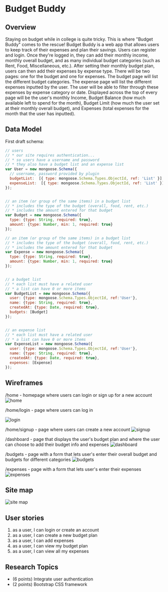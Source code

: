 # Budget Buddy

## Overview

Staying on budget while in college is quite tricky. This is where "Budget Buddy" comes to the rescue! Budget Buddy is a web app that allows users to keep track of their expenses and plan their savings. Users can register and login. Once they're logged in, they can add their monthly income, monthly overall budget, and as many individual budget categories (such as Rent, Food, Miscellaneous, etc.). After setting their monthly budget plan, users can then add their expenses by expense type. There will be two pages: one for the budget and one for expenses. The budget page will list the different budget categories. The expense page will list the different expenses inputted by the user. The user will be able to filter through these expenses by expense category or date. Displayed across the top of every page will be the user's monthly Income, Budget Balance (how much available left to spend for the month), Budget Limit (how much the user set at their monthly overall budget), and Expenses (total expenses for the month that the user has inputted). 


## Data Model

First draft schema:

```javascript
// users
// * our site requires authentication...
// * so users have a username and password
// * they also have a budget list and an expense list 
var User = new mongoose.Schema({
  // username, password provided by plugin
  budgetList:  [{ type: mongoose.Schema.Types.ObjectId, ref: 'List' }],
  expenseList:  [{ type: mongoose.Schema.Types.ObjectId, ref: 'List' }],
});


// an item (or group of the same items) in a budget list
// * includes the type of the budget (overall, food, rent, etc.)
// * includes the amount entered for that budget
var Budget = new mongoose.Schema({
  type: {type: String, required: true},
  amount: {type: Number, min: 1, required: true}
});

// an item (or group of the same items) in a budget list
// * includes the type of the budget (overall, food, rent, etc.)
// * includes the amount entered for that budget
var Expense = new mongoose.Schema({
  type: {type: String, required: true},
  amount: {type: Number, min: 1, required: true}
});


// a budget list
// * each list must have a related user
// * a list can have 0 or more items
var BudgetList = new mongoose.Schema({
  user: {type: mongoose.Schema.Types.ObjectId, ref:'User'},
  name: {type: String, required: true},
  createdAt: {type: Date, required: true},
  budgets: [Budget]
});


// an expense list
// * each list must have a related user
// * a list can have 0 or more items
var ExpenseList = new mongoose.Schema({
  user: {type: mongoose.Schema.Types.ObjectId, ref:'User'},
  name: {type: String, required: true},
  createdAt: {type: Date, required: true},
  expenses: [Expense]
});
```

## Wireframes

/home - homepage where users can login or sign up for a new account
![home](documentation/home.png)


/home/login - page where users can log in

![login](documentation/login.png)


/home/signup - page where users can create a new account
![signup](documentation/signup.png)


/dashboard - page that displays the user's budget plan and where the user can choose to add their budget info and expenses 
![dashboard](documentation/dashboard.png)


/budgets - page with a form that lets user's enter their overall budget and budgets for different categories
![budgets](documentation/budgets.png)


/expenses - page with a form that lets user's enter their expenses
![expenses](documentation/expenses.png)

## Site map

![site map](documentation/sitemap.png)


## User stories

1. as a user, I can login or create an account
2. as a user, I can create a new budget plan
3. as a user, I can add expenses
4. as a user, I can view my budget plan
5. as a user, I can view all my expenses

## Research Topics

* (6 points) Integrate user authentication
* (2 points) Bootstrap CSS framework

